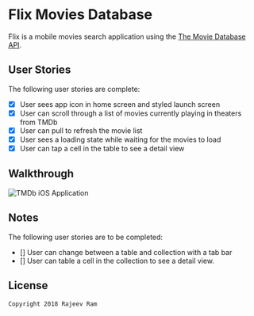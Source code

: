 # Flix Movies Database

Flix is a mobile movies search application using the [The Movie Database API](http://docs.themoviedb.apiary.io/#).

## User Stories

The following user stories are complete:

- [X] User sees app icon in home screen and styled launch screen
- [X] User can scroll through a list of movies currently playing in theaters from TMDb
- [X] User can pull to refresh the movie list
- [X] User sees a loading state while waiting for the movies to load
- [X] User can tap a cell in the table to see a detail view

## Walkthrough

<img src='https://imgur.com/4sUr6z7.gif' title='Flix Walkthrough' width='' alt='TMDb iOS Application' />

## Notes

The following user stories are to be completed:

- [] User can change between a table and collection with a tab bar
- [] User can table a cell in the collection to see a detail view.

## License

    Copyright 2018 Rajeev Ram 

